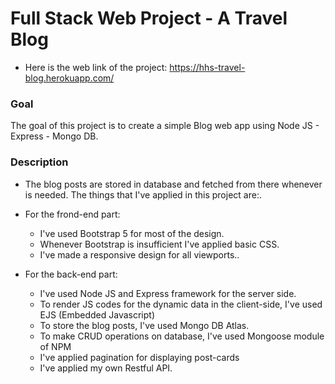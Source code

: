 # Full Stack Web Project - A Travel Blog

* Here is the web link of the project: https://hhs-travel-blog.herokuapp.com/

### Goal
The goal of this project is to create a simple Blog web app using Node JS - Express - Mongo DB.

### Description
* The blog posts are stored in database and fetched from there whenever is needed. The things that I've applied in this project are:. 

* For the frond-end part:
  * I've used Bootstrap 5 for most of the design.
  * Whenever Bootstrap is insufficient I've applied basic CSS.
  * I've made a responsive design for all viewports..

* For the back-end part:
  * I've used Node JS and Express framework for the server side.
  * To render JS codes for the dynamic data in the client-side, I've used EJS (Embedded Javascript)
  * To store the blog posts, I've used Mongo DB Atlas.
  * To make CRUD operations on database, I've used Mongoose module of NPM
  * I've applied pagination for displaying post-cards
  * I've applied my own Restful API.
